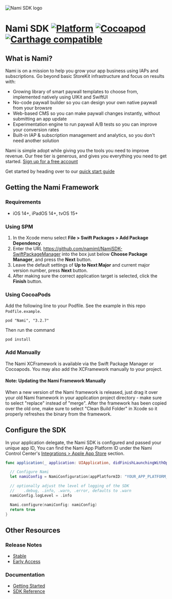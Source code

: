 ![Nami SDK logo](https://cdn.namiml.com/brand/sdk/Nami-SDK@0.5x.png)

# Nami SDK [![Platform](https://img.shields.io/badge/platform-iOS%20%7C%20iPadOS%20%7C%20tvOS-lightgrey.svg?style=flat)](https://developer.apple.com/resources/) [![Cocoapod](http://img.shields.io/cocoapods/v/Nami.svg?style=flat)](http://cocoapods.org/pods/Nami/) [![Carthage compatible](https://img.shields.io/badge/Carthage-compatible-4BC51D.svg?style=flat)](https://github.com/Carthage/Carthage)

## What is Nami?

Nami is on a mission to help you grow your app business using IAPs and subscriptions.
Go beyond basic StoreKit infrastructure and focus on results with:

* Growing library of smart paywall templates to choose from, implemented natively using UIKit and SwiftUI
* No-code paywall builder so you can design your own native paywall from your browsre
* Web-based CMS so you can make paywall changes instantly, without submitting an app update
* Experimentation engine to run paywall A/B tests so you can improve your conversion rates
* Built-in IAP & subscription management and analytics, so you don't need another solution

Nami is simple adopt while giving you the tools you need to improve revenue. Our free tier is generous, and gives you everything you need to get started. [Sign up for a free account](https://app.namiml.com/join/)

Get started by heading over to our [quick start guide](https://docs.namiml.com/docs/nami-quickstart-guide)

## Getting the Nami Framework

### Requirements
- iOS 14+, iPadOS 14+, tvOS 15+

### Using SPM

1. In the Xcode menu select **File > Swift Packages > Add Package Dependency**.
2. Enter the URL https://github.com/namiml/NamiSDK-SwiftPackageManager into the box just below **Choose Package Manager**, and press the **Next** button.
3. Leave the default settings of **Up to Next Major** and current major version number, press **Next** button.
4. After making sure the correct application target is selected, click the **Finish** button.

### Using CocoaPods

Add the following line to your Podfile.  See the example in this repo `Podfile.example`.

```
pod "Nami", "3.2.7"
```

Then run the command

```
pod install
```

### Add Manually
The Nami XCFramework is available via the Swift Package Manager or Cocoapods. You may also add the XCFramework manually to your project.

#### Note: Updating the Nami Framework Manually

When a new version of the Nami framework is released, just drag it over your old Nami framework in your application project directory - make sure to select "replace" instead of "merge".  After the framework has been copied over the old one, make sure to select "Clean Build Folder" in Xcode so it properly refreshes the binary from the framework.

## Configure the SDK

In your application delegate, the Nami SDK is configured and passed your unique app ID,
You can find the Nami App Platform ID under the Nami Control Center's [Integrations > Apple App Store](https://app.namiml.com/integrations/) section.

```swift
func application(_ application: UIApplication, didFinishLaunchingWithOptions launchOptions: [UIApplicationLaunchOptionsKey: Any]?) -> Bool {

  // Configure Nami
  let namiConfig = NamiConfiguration(appPlatformID: "YOUR_APP_PLATFORM_ID_GOES_HERE")

  // optionally adjust the level of logging of the SDK
  //    .debug, .info, .warn, .error, defaults to .warn
  namiConfig.logLevel = .info

  Nami.configure(namiConfig: namiConfig)
  return true
}
```

## Other Resources

### Release Notes
- [Stable](https://github.com/namiml/nami-apple/wiki/Nami-SDK-Stable-Releases)
- [Early Access](https://github.com/namiml/nami-apple/wiki/Nami-SDK-Early-Access-Releases)

### Documentation
- [Getting Started](https://docs.namiml.com/docs/nami-quickstart-guide)
- [SDK Reference](https://docs.namiml.com/reference/)
